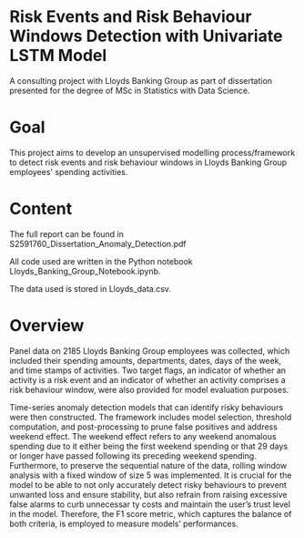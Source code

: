 # Risk Events and Risk Behaviour Windows Detection with Univariate LSTM Model
A consulting project with Lloyds Banking Group as part of dissertation presented for the degree of MSc in Statistics with Data Science.

# Goal
This project aims to develop an unsupervised modelling process/framework to detect risk events and risk behaviour windows in Lloyds Banking Group employees' spending activities.

# Content
The full report can be found in S2591760_Dissertation_Anomaly_Detection.pdf

All code used are written in the Python notebook Lloyds_Banking_Group_Notebook.ipynb.

The data used is stored in Lloyds_data.csv. 

# Overview
Panel data on 2185 Lloyds
Banking Group employees was collected, which included their spending amounts, departments, dates,
days of the week, and time stamps of activities. Two target flags, an indicator of whether an activity is a
risk event and an indicator of whether an activity comprises a risk behaviour window, were also provided
for model evaluation purposes.

Time-series anomaly detection models that can identify risky behaviours were then constructed. The
framework includes model selection, threshold computation, and post-processing to prune false positives
and address weekend effect. The weekend effect refers to any weekend anomalous spending due to it either
being the first weekend spending or that 29 days or longer have passed following its preceding weekend
spending. Furthermore, to preserve the sequential nature of the data, rolling window analysis with a fixed
window of size 5 was implemented. It is crucial for the model to be able to not only accurately detect
risky behaviours to prevent unwanted loss and ensure stability, but also refrain from raising excessive false
alarms to curb unnecessar ty costs and maintain the user’s trust level in the model. Therefore, the F1
score metric, which captures the balance of both criteria, is employed to measure models’ performances.






